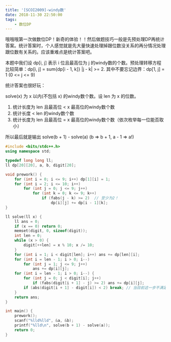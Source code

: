 ```yaml
---
title: '[SCOI2009]-windy数'
date: 2018-11-30 22:50:00
tags:
	- 数位DP
---
```


哦哦哦第一次做数位DP！新奇的体验！！然后做题技巧一般是先预处理DP再统计答案。统计答案时，个人感觉就是先大量快速处理掉跟位数没关系的再分情况处理跟位数有关系的。应该重难点是统计答案吧。

本题中我们设 dp[i, j] 表示 i 位且最高位为 j 的windy数的个数。预处理转移方程比较简单：dp[i, j] = sum{dp[i - 1, k]} |j - k| >= 2. 其中不要忘记边界：dp[1, j] = 1 (0 <= j <= 9)

统计答案也很好玩：

solve(x) 为 x 以内(不包括 x) 的windy数个数。设 len 为 x 的位数。
1. 统计长度为 len 且最高位 < x 最高位的windy数个数
2. 统计长度 < len 的windy数个数
3. 统计长度为 len 且最高位 = x 最高位的windy数个数（依次枚举每一位能否取小）

所以最后就是输出 solve(b + 1) - solve(a) (b => b + 1, a - 1 => a!)

``` c++
#include <bits/stdc++.h>
using namespace std;

typedef long long ll;
ll dp[20][20], a, b, digit[20];

void prework() {
    for (int i = 0; i <= 9; i++) dp[1][i] = 1;
    for (int i = 2; i <= 10; i++)
        for (int j = 0; j <= 9; j++)
            for (int k = 0; k <= 9; k++)
                if (fabs(j - k) >= 2)  // 至少为2！
                    dp[i][j] += dp[i - 1][k];
}

ll solve(ll x) {
    ll ans = 0;
    if (x == 0) return 0;
    memset(digit, 0, sizeof(digit));
    int len = 0;
    while (x > 0) {
        digit[++len] = x % 10; x /= 10;
    }
    for (int i = 1; i < digit[len]; i++) ans += dp[len][i];
    for (int i = len - 1; i > 0; i--)
        for (int j = 1; j <= 9; j++)
            ans += dp[i][j];
    for (int i = len - 1; i > 0; i--) {
        for (int j = 0; j < digit[i]; j++)
            if (fabs(digit[i + 1] - j) >= 2) ans += dp[i][j];
        if (abs(digit[i + 1] - digit[i]) < 2) break; // 当目前这一步不满足时，再下去都是不满足的！
    }
    return ans;
}

int main() {
    prework();
    scanf("%lld%lld", &a, &b);
    printf("%lld\n", solve(b + 1) - solve(a));
    return 0;
}
```